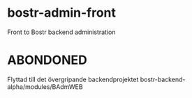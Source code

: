 # bostr-admin-front
Front to Bostr backend administration

# ABONDONED
Flyttad till det övergripande backendprojektet bostr-backend-alpha/modules/BAdmWEB
